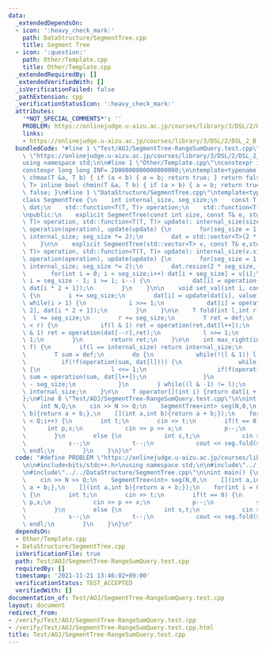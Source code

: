 ```yaml
---
data:
  _extendedDependsOn:
  - icon: ':heavy_check_mark:'
    path: DataStructure/SegmentTree.cpp
    title: Segment Tree
  - icon: ':question:'
    path: Other/Template.cpp
    title: Other/Template.cpp
  _extendedRequiredBy: []
  _extendedVerifiedWith: []
  _isVerificationFailed: false
  _pathExtension: cpp
  _verificationStatusIcon: ':heavy_check_mark:'
  attributes:
    '*NOT_SPECIAL_COMMENTS*': ''
    PROBLEM: https://onlinejudge.u-aizu.ac.jp/courses/library/3/DSL/2/DSL_2_B
    links:
    - https://onlinejudge.u-aizu.ac.jp/courses/library/3/DSL/2/DSL_2_B
  bundledCode: "#line 1 \"Test/AOJ/SegmentTree-RangeSumQuery.test.cpp\"\n#define PROBLEM\
    \ \"https://onlinejudge.u-aizu.ac.jp/courses/library/3/DSL/2/DSL_2_B\"\n\n#include<bits/stdc++.h>\n\
    using namespace std;\n\n#line 1 \"Other/Template.cpp\"\nconstexpr int Inf = 2000000030;\n\
    constexpr long long INF= 2000000000000000000;\n\ntemplate<typename T> inline bool\
    \ chmax(T &a, T b) { if (a < b) { a = b; return true; } return false; }\ntemplate<typename\
    \ T> inline bool chmin(T &a, T b) { if (a > b) { a = b; return true; } return\
    \ false; }\n#line 1 \"DataStructure/SegmentTree.cpp\"\ntemplate<typename T>\n\
    class SegmentTree {\n    int internal_size, seg_size;\n    const T def;\n    std::vector<T>\
    \ dat;\n    std::function<T(T, T)> operation;\n    std::function<T(T, T)> update;\n\
    \npublic:\n    explicit SegmentTree(const int size, const T& e, std::function<T(T,\
    \ T)> operation, std::function<T(T, T)> update): internal_size(size), def(e),\
    \ operation(operation), update(update) {\n        for(seg_size = 1; seg_size <\
    \ internal_size; seg_size *= 2);\n        dat = std::vector<T>(2 * seg_size, def);\n\
    \    }\n\n    explicit SegmentTree(std::vector<T> v, const T& e,std::function<T(T,\
    \ T)> operation, std::function<T(T, T)> update): internal_size(v.size()), def(e),\
    \ operation(operation), update(update) {\n        for(seg_size = 1; seg_size <\
    \ internal_size; seg_size *= 2);\n        dat.resize(2 * seg_size, def);\n\n \
    \       for(int i = 0; i < seg_size;i++) dat[i + seg_size] = v[i];\n        for(int\
    \ i = seg_size - 1; i >= 1; i--) {\n            dat[i] = operation(dat[i * 2],\
    \ dat[i * 2 + 1]);\n        }\n    }\n\n    void set_val(int i, const T& value)\
    \ {\n        i += seg_size;\n        dat[i] = update(dat[i], value);\n       \
    \ while(i > 1) {\n            i >>= 1;\n            dat[i] = operation(dat[i *\
    \ 2], dat[i * 2 + 1]);\n        }\n    }\n\n    T fold(int l,int r) {\n      \
    \  l += seg_size;\n        r += seg_size;\n        T ret = def;\n        while(l\
    \ < r) {\n            if(l & 1) ret = operation(ret,dat[l++]);\n            if(r\
    \ & 1) ret = operation(dat[--r],ret);\n            l >>= 1;\n            r >>=\
    \ 1;\n        }\n        return ret;\n    }\n\n    int max_right(int l, std::function<bool(T)>\
    \ f) {\n        if(l == internal_size) return internal_size;\n        l += seg_size;\n\
    \        T sum = def;\n        do {\n            while(!(l & 1)) l >>= 1;\n  \
    \          if(!f(operation(sum, dat[l]))) {\n                while(l < seg_size)\
    \ {\n                    l <<= 1;\n                    if(f(operation(sum, dat[l])))\
    \ sum = operation(sum, dat[l++]);\n                }\n                return l\
    \ - seg_size;\n            }\n        } while((l & -1) != l);\n        return\
    \ internal_size;\n    }\n\n    T operator[](int i) {return dat[i + seg_size];}\n\
    };\n#line 8 \"Test/AOJ/SegmentTree-RangeSumQuery.test.cpp\"\n\nint main() {\n\
    \    int N,Q;\n    cin >> N >> Q;\n    SegmentTree<int> seg(N,0,\n    [](int a,int\
    \ b){return a + b;},\n    [](int a,int b){return a + b;});\n    for(int i = 0;i\
    \ < Q;i++) {\n        int t;\n        cin >> t;\n        if(t == 0) {\n      \
    \      int p,x;\n            cin >> p >> x;\n            p--;\n            seg.set_val(p,x);\n\
    \        }\n        else {\n            int s,t;\n            cin >> s >> t;\n\
    \            s--;\n            t--;\n            cout << seg.fold(s,t + 1) <<\
    \ endl;\n        }\n    }\n}\n"
  code: "#define PROBLEM \"https://onlinejudge.u-aizu.ac.jp/courses/library/3/DSL/2/DSL_2_B\"\
    \n\n#include<bits/stdc++.h>\nusing namespace std;\n\n#include\"../../Other/Template.cpp\"\
    \n#include\"../../DataStructure/SegmentTree.cpp\"\n\nint main() {\n    int N,Q;\n\
    \    cin >> N >> Q;\n    SegmentTree<int> seg(N,0,\n    [](int a,int b){return\
    \ a + b;},\n    [](int a,int b){return a + b;});\n    for(int i = 0;i < Q;i++)\
    \ {\n        int t;\n        cin >> t;\n        if(t == 0) {\n            int\
    \ p,x;\n            cin >> p >> x;\n            p--;\n            seg.set_val(p,x);\n\
    \        }\n        else {\n            int s,t;\n            cin >> s >> t;\n\
    \            s--;\n            t--;\n            cout << seg.fold(s,t + 1) <<\
    \ endl;\n        }\n    }\n}\n"
  dependsOn:
  - Other/Template.cpp
  - DataStructure/SegmentTree.cpp
  isVerificationFile: true
  path: Test/AOJ/SegmentTree-RangeSumQuery.test.cpp
  requiredBy: []
  timestamp: '2021-11-21 13:46:02+09:00'
  verificationStatus: TEST_ACCEPTED
  verifiedWith: []
documentation_of: Test/AOJ/SegmentTree-RangeSumQuery.test.cpp
layout: document
redirect_from:
- /verify/Test/AOJ/SegmentTree-RangeSumQuery.test.cpp
- /verify/Test/AOJ/SegmentTree-RangeSumQuery.test.cpp.html
title: Test/AOJ/SegmentTree-RangeSumQuery.test.cpp
---
```

